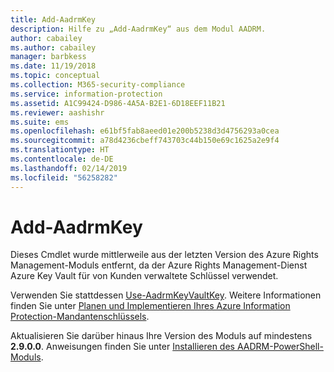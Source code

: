 ```yaml
---
title: Add-AadrmKey
description: Hilfe zu „Add-AadrmKey“ aus dem Modul AADRM.
author: cabailey
ms.author: cabailey
manager: barbkess
ms.date: 11/19/2018
ms.topic: conceptual
ms.collection: M365-security-compliance
ms.service: information-protection
ms.assetid: A1C99424-D986-4A5A-B2E1-6D18EEF11B21
ms.reviewer: aashishr
ms.suite: ems
ms.openlocfilehash: e61bf5fab8aeed01e200b5238d3d4756293a0cea
ms.sourcegitcommit: a78d4236cbeff743703c44b150e69c1625a2e9f4
ms.translationtype: HT
ms.contentlocale: de-DE
ms.lasthandoff: 02/14/2019
ms.locfileid: "56258282"
---
```

# <a name="add-aadrmkey"></a>Add-AadrmKey

Dieses Cmdlet wurde mittlerweile aus der letzten Version des Azure Rights Management-Moduls entfernt, da der Azure Rights Management-Dienst Azure Key Vault für von Kunden verwaltete Schlüssel verwendet.

Verwenden Sie stattdessen [Use-AadrmKeyVaultKey](/powershell/module/aadrm/use-aadrmkeyvaultkey). Weitere Informationen finden Sie unter [Planen und Implementieren Ihres Azure Information Protection-Mandantenschlüssels](plan-implement-tenant-key.md).

Aktualisieren Sie darüber hinaus Ihre Version des Moduls auf mindestens **2.9.0.0**. Anweisungen finden Sie unter [Installieren des AADRM-PowerShell-Moduls](install-powershell.md).

